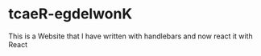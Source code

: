 # tcaeR-egdelwonK
This is a Website that I have written with handlebars and now react it with React
